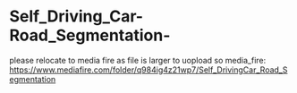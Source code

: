 # Self_Driving_Car-Road_Segmentation-

please relocate to media fire as file is larger to uopload so
media_fire: https://www.mediafire.com/folder/q984ig4z21wp7/Self_DrivingCar_Road_Segmentation
